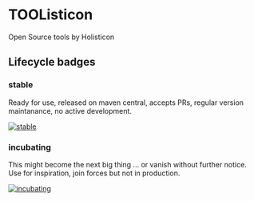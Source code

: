 # TOOListicon

Open Source tools by Holisticon

## Lifecycle badges

### stable

Ready for use, released on maven central, accepts PRs, regular version maintanance, no active development.

[![stable](https://img.shields.io/badge/lifecycle-STABLE-green.svg)](https://github.com/toolisticon#stable)


### incubating

This might become the next big thing ... or vanish without further notice. Use for inspiration, join forces but not in production.

[![incubating](https://img.shields.io/badge/lifecycle-INCUBATING-orange.svg)](https://github.com/toolisticon#incubating)
